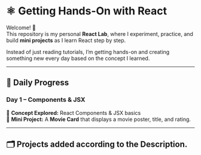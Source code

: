 # ⚛️ Getting Hands-On with React  

Welcome! 👋  
This repository is my personal **React Lab**, where I experiment, practice, and build **mini projects** as I learn React step by step.  

Instead of just reading tutorials, I’m getting hands-on and creating something new every day based on the concept I learned.  

---

## 📅 Daily Progress  

### Day 1 – Components & JSX  
🔹 **Concept Explored:** React Components & JSX basics  
🔹 **Mini Project:** A **Movie Card** that displays a movie poster, title, and rating.  

---

## 🗂️ Projects added according to the Description.
